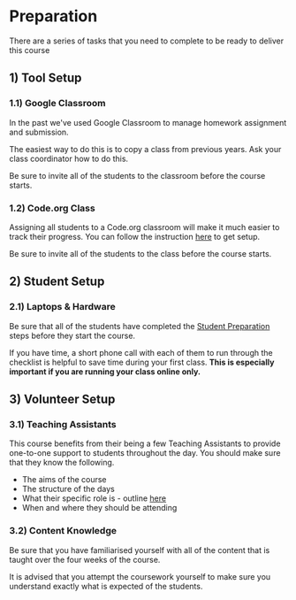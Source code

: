 # Preparation

There are a series of tasks that you need to complete to be ready to deliver this course

## 1\) Tool Setup

### 1.1\) Google Classroom

In the past we've used Google Classroom to manage homework assignment and submission. 

The easiest way to do this is to copy a class from previous years. Ask your class coordinator how to do this.

Be sure to invite all of the students to the classroom before the course starts.

### 1.2\) Code.org Class

Assigning all students to a Code.org classroom will make it much easier to track their progress. You can follow the instruction [here](https://support.code.org/hc/en-us/articles/115000488132-Creating-a-classroom-section) to get setup.

Be sure to invite all of the students to the class before the course starts.

## 2\) Student Setup

### 2.1\) Laptops & Hardware

Be sure that all of the students have completed the [Student Preparation](../about-this-course/class-preparation.md) steps before they start the course.

If you have time, a short phone call with each of them to run through the checklist is helpful to save time during your first class. **This is especially important if you are running your class online only.**

## **3\) Volunteer Setup**

### **3.1\) Teaching Assistants**

This course benefits from their being a few Teaching Assistants to provide one-to-one support to students throughout the day. You should make sure that they know the following.

* The aims of the course
* The structure of the days
* What their specific role is - outline [here ](https://teachertraining.codeyourfuture.io/roles/teaching-assistant/role)
* When and where they should be attending

### **3.2\) Content Knowledge**

Be sure that you have familiarised yourself with all of the content that is taught over the four weeks of the course.

It is advised that you attempt the coursework yourself to make sure you understand exactly what is expected of the students. 

